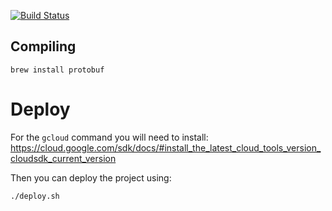 [![Build Status](https://travis-ci.org/samccone/bundle-buddy.svg?branch=bundle-explorer)](https://travis-ci.org/samccone/bundle-buddy)

## Compiling

    brew install protobuf

# Deploy

For the `gcloud` command you will need to install: https://cloud.google.com/sdk/docs/#install_the_latest_cloud_tools_version_cloudsdk_current_version

Then you can deploy the project using:

    ./deploy.sh
